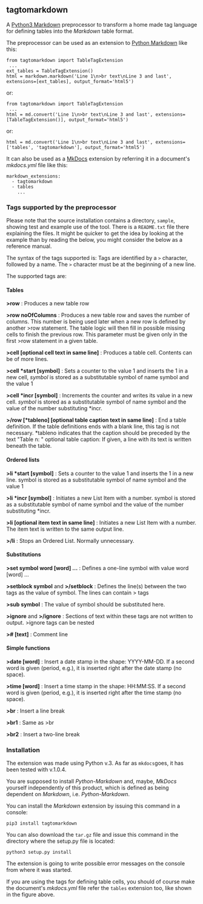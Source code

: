 ## tagtomarkdown

A [Python3 Markdown](https://github.com/Python-Markdown/markdown) preprocessor
to transform a home made tag language for defining tables into the *Markdown*
table format.

The preprocessor can be used as an extension to
[Python Markdown](https://python-markdown.github.io/) like this:

    from tagtomarkdown import TableTagExtension
     ...
    ext_tables = TableTagExtension()
    html = markdown.markdown('Line 1\n>br text\nLine 3 and last', extensions=[ext_tables], output_format='html5')

or:

    from tagtomarkdown import TableTagExtension
     ...
    html = md.convert('Line 1\n>br text\nLine 3 and last', extensions=[TableTagExtension()], output_format='html5')

or:

    html = md.convert('Line 1\n>br text\nLine 3 and last', extensions=['tables', 'tagtomarkdown'], output_format='html5')

It can also be used as a [MkDocs](https://www.mkdocs.org/) extension by referring
it in a document's *mkdocs.yml* file like this:

    markdown_extensions:
      - tagtomarkdown
      - tables
        ...

### Tags supported by the preprocessor

Please note that the source installation contains a directory, `sample`,
showing test and example use of the tool. There is a `README.txt` file there
explaining the files. It might be quicker to get the idea by looking at the example
than by reading the below, you might consider the below as a reference manual.

The syntax of the tags supported is: Tags are identified by a `>` character, followed
by a name. The `>` character must be at the beginning of a new line.

The supported tags are:

#### Tables

**&gt;row**
:   Produces a new table row

**&gt;row noOfColumns**
:   Produces a new table row and saves the number of columns. This number is being
    used later when a new row is defined by another >row statement. The table
    logic will then fill in possible missing cells to finish the previous row. 
    This parameter must be given only in the first >row statement in a given table.

**&gt;cell [optional cell text in same line]**
:   Produces a table cell. Contents can be of more lines.

**&gt;cell &ast;start [symbol]**
:   Sets a counter to the value 1 and inserts the 1 in a new cell,
    *symbol* is stored as a substitutable symbol of name symbol and the value 1

**&gt;cell &ast;incr [symbol]**
:   Increments the counter and writes its value in a new cell.
    *symbol* is stored as a substitutable symbol of name symbol and the value of
    the number substituting *incr.

**&gt;/row [&ast;tableno] [optional table caption text in same line]**
:   End a table definition. If the table definitions ends with a blank line,
    this tag is not necessary.
    *tableno indicates that the caption should be preceded by the text "Table n: "
    optional table caption: If given, a line with its text is written beneath the table. 

#### Ordered lists

**&gt;li &ast;start [symbol]**
:   Sets a counter to the value 1 and inserts the 1 in a new line.
   symbol is stored as a substitutable symbol of name symbol and the value 1

**&gt;li &ast;incr [symbol]**
:   Initiates a new List Item with a number.
    symbol is stored as a substitutable symbol of name symbol and the value of
    the number substituting *incr.

**&gt;li [optional item text in same line]**
:   Initiates a new List Item with a number.
    The item text is written to the same output line.

**&gt;/li**
:   Stops an Ordered List. Normally unnecessary.

#### Substitutions

**&gt;set symbol word [word] ...**
:   Defines a one-line symbol with value word [word] ...

**&gt;setblock symbol** and **&gt;/setblock**
:  Defines the line(s) between the two tags as the value of symbol.
   The lines can contain &gt; tags

**&gt;sub symbol**
:   The value of symbol should be substituted here.

**&gt;ignore** and **&gt;/ignore**
:   Sections of text within these tags are not written to output.
    &gt;ignore tags can be nested

**&gt;# [text]**
:   Comment line

#### Simple functions

**&gt;date [word]**
:   Insert a date stamp in the shape: YYYY-MM-DD.
    If a second word is given (period, e.g.), it is inserted right after the date stamp (no space).

**&gt;time [word]**
:   Insert a time stamp in the shape: HH:MM:SS.
    If a second word is given (period, e.g.), it is inserted right after the time stamp (no space).

**&gt;br**
:   Insert a line break

**&gt;br1**
:   Same as >br

**&gt;br2**
:  Insert a two-line break

### Installation

The extension was made using Python v.3. As far as `mkdocs`goes, it has been
tested with v.1.0.4.

You are supposed to install *Python-Markdown* and, maybe, *MkDocs* yourself
independently of this product, which is defined as being dependent on *Markdown*,
i.e. *Python-Markdown*. 

You can install the *Markdown* extension by issuing this command in a console:

    pip3 install tagtomarkdown

You can also download the `tar.gz` file and issue this command in the directory where
the setup.py file is located:

    python3 setup.py install

The extension is going to write possible error messages on the console from where
it was started.

If you are using the tags for defining table cells, you should of course make the
document's *mkdocs.yml* file refer the `tables` extension too, like shown in the
figure above.